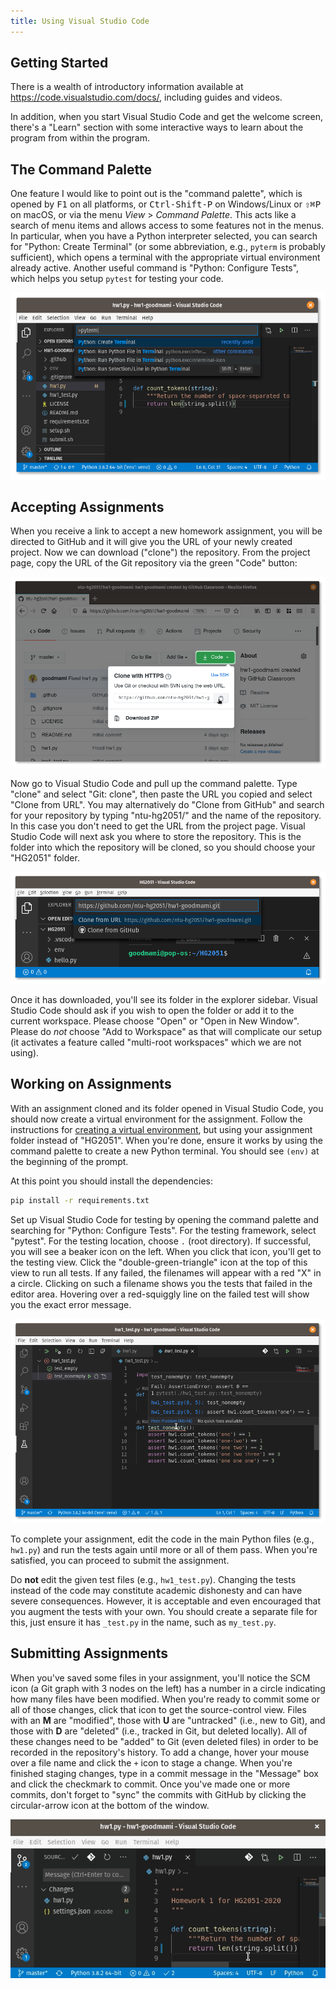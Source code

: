 ```yaml
---
title: Using Visual Studio Code
---
```


## Getting Started

There is a wealth of introductory information available at
<https://code.visualstudio.com/docs/>, including guides and videos.

In addition, when you start Visual Studio Code and get the welcome
screen, there's a "Learn" section with some interactive ways to learn
about the program from within the program.

## The Command Palette

One feature I would like to point out is the "command palette", which is
opened by <kbd>F1</kbd> on all platforms, or <kbd>Ctrl-Shift-P</kbd> on
Windows/Linux or <kbd>⇧⌘P</kbd> on macOS, or via the menu *View* >
*Command Palette*. This acts like a search of menu items and allows
access to some features not in the menus. In particular, when you have a
Python interpreter selected, you can search for "Python: Create
Terminal" (or some abbreviation, e.g., `pyterm` is probably sufficient),
which opens a terminal with the appropriate virtual environment already
active. Another useful command is "Python: Configure Tests", which helps
you setup `pytest` for testing your code.

![*Using the Command Palette*](static/command-palette.png)

## Accepting Assignments

When you receive a link to accept a new homework assignment, you will be
directed to GitHub and it will give you the URL of your newly created
project. Now we can download ("clone") the repository. From the project
page, copy the URL of the Git repository via the green "Code" button:

![*Copy the Repository URL*](static/github-git-url.png)

Now go to Visual Studio Code and pull up the command palette. Type
"clone" and select "Git: clone", then paste the URL you copied and
select "Clone from URL". You may alternatively do "Clone from GitHub"
and search for your repository by typing "ntu-hg2051/" and the name of
the repository. In this case you don't need to get the URL from the
project page. Visual Studio Code will next ask you where to store the
repository. This is the folder into which the repository will be cloned,
so you should choose your "HG2051" folder.

![*Clone the Repository*](static/vscode-git-clone.png)

Once it has downloaded, you'll see its folder in the explorer sidebar.
Visual Studio Code should ask if you wish to open the folder or add it
to the current workspace. Please choose "Open" or "Open in New Window".
Please do *not* choose "Add to Workspace" as that will complicate our
setup (it activates a feature called "multi-root workspaces" which we
are not using).

## Working on Assignments

With an assignment cloned and its folder opened in Visual Studio Code,
you should now create a virtual environment for the assignment. Follow
the instructions for [creating a virtual
environment](environment-setup.html#virtual-environment), but using your
assignment folder instead of "HG2051". When you're done, ensure it works
by using the command palette to create a new Python terminal. You should
see `(env)` at the beginning of the prompt.

At this point you should install the dependencies:

```{.bash .terminal}
pip install -r requirements.txt
```

Set up Visual Studio Code for testing by opening the command palette and
searching for "Python: Configure Tests". For the testing framework,
select "pytest". For the testing location, choose `.` (root directory).
If successful, you will see a beaker icon on the left. When you click
that icon, you'll get to the testing view. Click the
"double-green-triangle" icon at the top of this view to run all tests.
If any failed, the filenames will appear with a red "X" in a circle.
Clicking on such a filename shows you the tests that failed in the
editor area. Hovering over a red-squiggly line on the failed test will
show you the exact error message.

![*Using Visual Studio Code to Run Tests*](static/testing.png)

To complete your assignment, edit the code in the main Python files
(e.g., `hw1.py`) and run the tests again until more or all of them pass.
When you're satisfied, you can proceed to submit the assignment.

Do **not** edit the given test files (e.g., `hw1_test.py`). Changing the
tests instead of the code may constitute academic dishonesty and can
have severe consequences. However, it is acceptable and even encouraged
that you augment the tests with your own. You should create a separate
file for this, just ensure it has `_test.py` in the name, such as
`my_test.py`.

## Submitting Assignments

When you've saved some files in your assignment, you'll notice the SCM
icon (a Git graph with 3 nodes on the left) has a number in a circle
indicating how many files have been modified. When you're ready to
commit some or all of those changes, click that icon to get the
source-control view. Files with an **M** are "modified", those with
**U** are "untracked" (i.e., new to Git), and those with **D** are
"deleted" (i.e., tracked in Git, but deleted locally). All of these
changes need to be "added" to Git (even deleted files) in order to be
recorded in the repository's history. To add a change, hover your mouse
over a file name and click the `+` icon to stage a change. When you're
finished staging changes, type in a commit message in the "Message" box
and click the checkmark to commit. Once you've made one or more commits,
don't forget to "sync" the commits with GitHub by clicking the
circular-arrow icon at the bottom of the window.

![*Committing and Syncing Changes*](static/commit-and-sync.gif)
